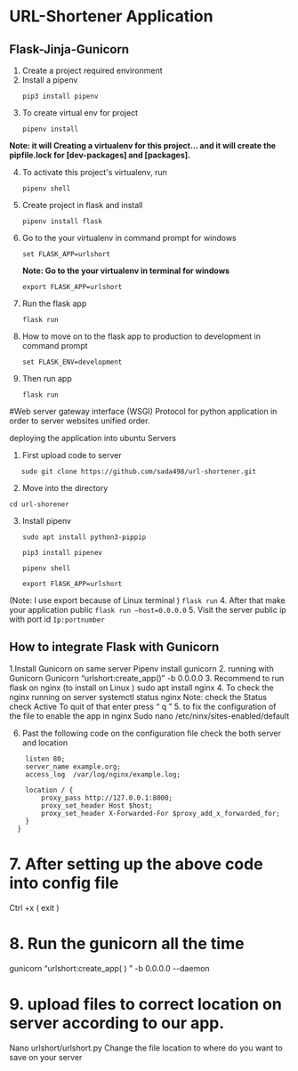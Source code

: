 # URL-Shortener Application
 ## Flask-Jinja-Gunicorn
   1. Create a project required environment
  2. Install a pipenv 
      ```
      pip3 install pipenv
      ```
  3. To create virtual env for project
     ```
     pipenv install 
     ```
   **Note: it will Creating a virtualenv for this project… and it will create the pipfile.lock for [dev-packages] and        	[packages].**

  4. To activate this project's virtualenv, run
     ```
     pipenv shell
     ```
  5. Create project in flask and install
     ```
     pipenv install flask
     ```
  7. Go to the your virtualenv in command prompt for windows
     ```
     set FLASK_APP=urlshort
     ```
     **Note: Go to the your virtualenv in terminal  for windows**
     ```
     export FLASK_APP=urlshort
     ``` 
  8. Run the flask app  
      ```
      flask run
      ``` 
  9. How to move on to the flask app to production to development in command prompt 
      ```
      set FLASK_ENV=development
      ```
 10. Then run app
       ```
       flask run
       ```

#Web server gateway interface (WSGI)
  Protocol for python application in order to server websites unified order.

deploying the application into ubuntu Servers
  1. First upload code to server
```
   sudo git clone https://github.com/sada498/url-shortener.git
   ```
  2. Move into the directory 
  ```
  cd url-shorener
  ```
  3. Install pipenv
     ```
     sudo apt install python3-pippip
     ```
     ```
     pip3 install pipenev
     ```
     ```
     pipenv shell
     ```
     ```
     export FlASK_APP=urlshort  
     ```
  (Note: I use export because of Linux terminal )
     ```
     flask run
     ```
 4. After that make your application public 
    ```
    flask run –host=0.0.0.0
    ```
 5. Visit the server public ip with port id
    ```
    Ip:portnumber
    ```
## How to integrate Flask with Gunicorn

 1.Install Gunicorn on same server 
 	Pipenv install gunicorn
2. running with Gunicorn
  Gunicorn “urlshort:create_app()” -b 0.0.0.0 
 3. Recommend to run flask on nginx (to install on Linux )
    sudo apt install nginx 
4. To check the nginx running on server
   systemctl status nginx
 Note: check the Status check Active
To quit of that enter press “ q ”
5. to fix the configuration of the file to enable  the app in nginx 
 Sudo nano /etc/ninx/sites-enabled/default

 6. Past the following code on the configuration file check the both server and location

```server {
    listen 80;
    server_name example.org;
    access_log  /var/log/nginx/example.log;

    location / {
        proxy_pass http://127.0.0.1:8000;
        proxy_set_header Host $host;
        proxy_set_header X-Forwarded-For $proxy_add_x_forwarded_for;
    }
  }
  ```

# 7. After setting up the above code into config file
Ctrl +x ( exit )
# 8. Run the gunicorn all the time 
  gunicorn “urlshort:create_app( ) ” -b 0.0.0.0 --daemon 
# 9. upload files to correct location on server according to our app.
   Nano urlshort/urlshort.py
Change the file location to where do you want to save on  your server 
